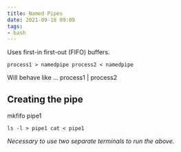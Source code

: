 ```yaml
---
title: Named Pipes
date: 2021-09-18 09:09
tags:
- bash
---
```


Uses first-in first-out (FIFO) buffers.

`process1 > namedpipe process2 < namedpipe`

Will behave like … process1 | process2

## Creating the pipe

mkfifo pipe1

`ls -l > pipe1 cat < pipe1`

*Necessary to use two separate terminals to run the above.*
